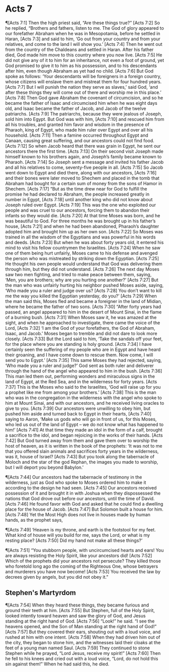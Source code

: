 # Acts 7

¶[Acts 7:1] Then the high priest said, “Are these things true?”
[Acts 7:2] So he replied, “Brothers and fathers, listen to me. The God of glory appeared to our forefather Abraham when he was in Mesopotamia, before he settled in Haran,
[Acts 7:3] and said to him, ‘Go out from your country and from your relatives, and come to the land I will show you.’
[Acts 7:4] Then he went out from the country of the Chaldeans and settled in Haran. After his father died, God made him move to this country where you now live.
[Acts 7:5] He did not give any of it to him for an inheritance, not even a foot of ground, yet God promised to give it to him as his possession, and to his descendants after him, even though Abraham as yet had no child.
[Acts 7:6] But God spoke as follows: ‘Your descendants will be foreigners in a foreign country, whose citizens will enslave them and mistreat them for four hundred years.
[Acts 7:7] But I will punish the nation they serve as slaves,’ said God, ‘and after these things they will come out of there and worship me in this place.’
[Acts 7:8] Then God gave Abraham the covenant of circumcision, and so he became the father of Isaac and circumcised him when he was eight days old, and Isaac became the father of Jacob, and Jacob of the twelve patriarchs.
[Acts 7:9] The patriarchs, because they were jealous of Joseph, sold him into Egypt. But God was with him,
[Acts 7:10] and rescued him from all his troubles, and granted him favor and wisdom in the presence of Pharaoh, king of Egypt, who made him ruler over Egypt and over all his household.
[Acts 7:11] Then a famine occurred throughout Egypt and Canaan, causing great suffering, and our ancestors could not find food.
[Acts 7:12] So when Jacob heard that there was grain in Egypt, he sent our ancestors there the first time.
[Acts 7:13] On their second visit Joseph made himself known to his brothers again, and Joseph’s family became known to Pharaoh.
[Acts 7:14] So Joseph sent a message and invited his father Jacob and all his relatives to come, seventy-five people in all.
[Acts 7:15] So Jacob went down to Egypt and died there, along with our ancestors,
[Acts 7:16] and their bones were later moved to Shechem and placed in the tomb that Abraham had bought for a certain sum of money from the sons of Hamor in Shechem.
[Acts 7:17] “But as the time drew near for God to fulfill the promise he had declared to Abraham, the people increased greatly in number in Egypt,
[Acts 7:18] until another king who did not know about Joseph ruled over Egypt.
[Acts 7:19] This was the one who exploited our people and was cruel to our ancestors, forcing them to abandon their infants so they would die.
[Acts 7:20] At that time Moses was born, and he was beautiful to God. For three months he was brought up in his father’s house,
[Acts 7:21] and when he had been abandoned, Pharaoh’s daughter adopted him and brought him up as her own son.
[Acts 7:22] So Moses was trained in all the wisdom of the Egyptians and was powerful in his words and deeds.
[Acts 7:23] But when he was about forty years old, it entered his mind to visit his fellow countrymen the Israelites.
[Acts 7:24] When he saw one of them being hurt unfairly, Moses came to his defense and avenged the person who was mistreated by striking down the Egyptian.
[Acts 7:25] He thought his own people would understand that God was delivering them through him, but they did not understand.
[Acts 7:26] The next day Moses saw two men fighting, and tried to make peace between them, saying, ‘Men, you are brothers; why are you hurting one another?’
[Acts 7:27] But the man who was unfairly hurting his neighbor pushed Moses aside, saying, ‘Who made you a ruler and judge over us?
[Acts 7:28] You don’t want to kill me the way you killed the Egyptian yesterday, do you?’
[Acts 7:29] When the man said this, Moses fled and became a foreigner in the land of Midian, where he became the father of two sons.
[Acts 7:30] “After forty years had passed, an angel appeared to him in the desert of Mount Sinai, in the flame of a burning bush.
[Acts 7:31] When Moses saw it, he was amazed at the sight, and when he approached to investigate, there came the voice of the Lord,
[Acts 7:32] ‘I am the God of your forefathers, the God of Abraham, Isaac, and Jacob.’ Moses began to tremble and did not dare to look more closely.
[Acts 7:33] But the Lord said to him, ‘Take the sandals off your feet, for the place where you are standing is holy ground.
[Acts 7:34] I have certainly seen the suffering of my people who are in Egypt and have heard their groaning, and I have come down to rescue them. Now come, I will send you to Egypt.’
[Acts 7:35] This same Moses they had rejected, saying, ‘Who made you a ruler and judge?’ God sent as both ruler and deliverer through the hand of the angel who appeared to him in the bush.
[Acts 7:36] This man led them out, performing wonders and miraculous signs in the land of Egypt, at the Red Sea, and in the wilderness for forty years.
[Acts 7:37] This is the Moses who said to the Israelites, ‘God will raise up for you a prophet like me from among your brothers.’
[Acts 7:38] This is the man who was in the congregation in the wilderness with the angel who spoke to him at Mount Sinai, and with our ancestors, and he received living oracles to give to you.
[Acts 7:39] Our ancestors were unwilling to obey him, but pushed him aside and turned back to Egypt in their hearts,
[Acts 7:40] saying to Aaron, ‘Make us gods who will go in front of us, for this Moses, who led us out of the land of Egypt – we do not know what has happened to him!’
[Acts 7:41] At that time they made an idol in the form of a calf, brought a sacrifice to the idol, and began rejoicing in the works of their hands.
[Acts 7:42] But God turned away from them and gave them over to worship the host of heaven, as it is written in the book of the prophets: ‘It was not to me that you offered slain animals and sacrifices forty years in the wilderness, was it, house of Israel?
[Acts 7:43] But you took along the tabernacle of Moloch and the star of the god Rephan, the images you made to worship, but I will deport you beyond Babylon.’

¶[Acts 7:44] Our ancestors had the tabernacle of testimony in the wilderness, just as God who spoke to Moses ordered him to make it according to the design he had seen.
[Acts 7:45] Our ancestors received possession of it and brought it in with Joshua when they dispossessed the nations that God drove out before our ancestors, until the time of David.
[Acts 7:46] He found favor with God and asked that he could find a dwelling place for the house of Jacob.
[Acts 7:47] But Solomon built a house for him.
[Acts 7:48] Yet the Most High does not live in houses made by human hands, as the prophet says,

¶[Acts 7:49] ‘Heaven is my throne, and earth is the footstool for my feet. What kind of house will you build for me, says the Lord, or what is my resting place?
[Acts 7:50] Did my hand not make all these things?’

¶[Acts 7:51] “You stubborn people, with uncircumcised hearts and ears! You are always resisting the Holy Spirit, like your ancestors did!
[Acts 7:52] Which of the prophets did your ancestors not persecute? They killed those who foretold long ago the coming of the Righteous One, whose betrayers and murderers you have now become!
[Acts 7:53] You received the law by decrees given by angels, but you did not obey it.”

## Stephen's Martyrdom
¶[Acts 7:54] When they heard these things, they became furious and ground their teeth at him.
[Acts 7:55] But Stephen, full of the Holy Spirit, looked intently toward heaven and saw the glory of God, and Jesus standing at the right hand of God.
[Acts 7:56] “Look!” he said. “I see the heavens opened, and the Son of Man standing at the right hand of God!”
[Acts 7:57] But they covered their ears, shouting out with a loud voice, and rushed at him with one intent.
[Acts 7:58] When they had driven him out of the city, they began to stone him, and the witnesses laid their cloaks at the feet of a young man named Saul.
[Acts 7:59] They continued to stone Stephen while he prayed, “Lord Jesus, receive my spirit!”
[Acts 7:60] Then he fell to his knees and cried out with a loud voice, “Lord, do not hold this sin against them!” When he had said this, he died.
